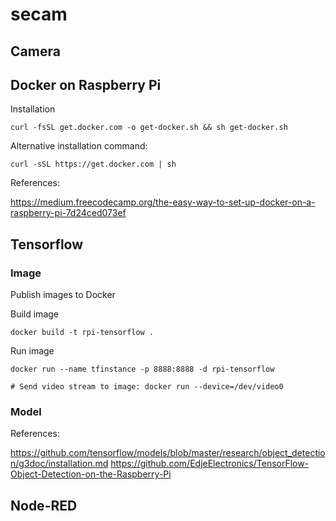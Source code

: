 # secam

## Camera

## Docker on Raspberry Pi
Installation

	curl -fsSL get.docker.com -o get-docker.sh && sh get-docker.sh

Alternative installation command:

	curl -sSL https://get.docker.com | sh

References:

https://medium.freecodecamp.org/the-easy-way-to-set-up-docker-on-a-raspberry-pi-7d24ced073ef

## Tensorflow
### Image
Publish images to Docker

Build image

	docker build -t rpi-tensorflow .

Run image

	docker run --name tfinstance -p 8888:8888 -d rpi-tensorflow
	
	# Send video stream to image: docker run --device=/dev/video0

### Model
References:

https://github.com/tensorflow/models/blob/master/research/object_detection/g3doc/installation.md
https://github.com/EdjeElectronics/TensorFlow-Object-Detection-on-the-Raspberry-Pi

## Node-RED
